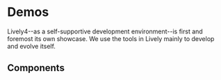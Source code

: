 # Demos

Lively4--as a self-supportive development environment--is first and foremost its own showcase. We use the tools in Lively mainly to develop and evolve itself. 

## Components

<script>
var b = document.createElement("button")
b.innerHTML = "PDF Viewer"
b.onclick = () => {
  lively.openComponentInWindow("lively-pdf")
} 
b
</script>

<script>
var b = document.createElement("button")
b.innerHTML = "Lively4 Services"
b.onclick = () => {
  lively.openComponentInWindow("lively-services")
} 
b
</script>
